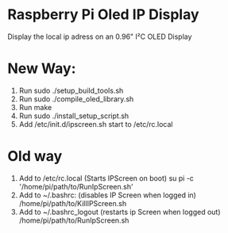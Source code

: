 # Raspberry Pi Oled IP Display

Display the local ip adress on an 0.96" I²C OLED Display 

# New Way:

1. Run      sudo ./setup_build_tools.sh
1. Run      sudo ./compile_oled_library.sh
1. Run      make
1. Run      sudo ./install_setup_script.sh
2. Add /etc/init.d/ipscreen.sh start to /etc/rc.local


# Old way

1. Add to /etc/rc.local (Starts IPScreen on boot)
        su pi -c '/home/pi/path/to/RunIpScreen.sh'
2. Add to ~/.bashrc: (disables IP Screen when logged in)
        /home/pi/path/to/KillIPScreen.sh
3. Add to ~/.bashrc_logout (restarts ip Screen when logged out)
        /home/pi/path/to/RunIpScreen.sh
